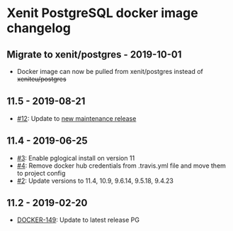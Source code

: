 # Xenit PostgreSQL docker image changelog

## Migrate to xenit/postgres - 2019-10-01
- Docker image can now be pulled from xenit/postgres instead of ~~xeniteu/postgres~~

## 11.5 - 2019-08-21
- [#12](https://github.com/xenit-eu/docker-postgres/issues/12): Update to [new maintenance release](https://www.postgresql.org/about/news/1960/)

## 11.4 - 2019-06-25

- [#3](https://github.com/xenit-eu/docker-postgres/issues/3): Enable pglogical install on version 11
- [#4](https://github.com/xenit-eu/docker-postgres/issues/4): Remove docker hub credentials from .travis.yml file and move them to project config
- [#2](https://github.com/xenit-eu/docker-postgres/issues/2): Update versions to 11.4, 10.9, 9.6.14, 9.5.18, 9.4.23

## 11.2 - 2019-02-20

- [DOCKER-149](https://xenitsupport.jira.com/browse/DOCKER-149): Update to latest release PG